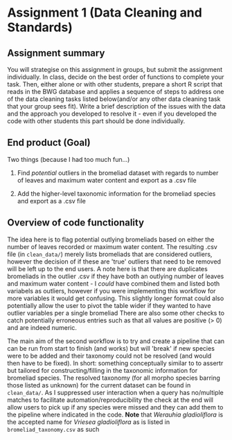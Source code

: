 # Assignment 1 (Data Cleaning and Standards)

## Assignment summary 

You will strategise on this assignment in groups, but submit the assignment individually.
In class, decide on the best order of functions to complete your task.  Then, either alone
or with other students, prepare a short R script that reads in the BWG database and applies
a sequence of steps to address one of the data cleaning tasks listed below(and/or any other
data cleaning task that your group sees fit). Write a brief description of the issues with
the data and the approach you developed to resolve it - even if you developed the code with
other students this part should be done individually.

## End product (Goal)

Two things (because I had too much fun...)

1. Find *potential* outliers in the bromeliad dataset with regards to number of leaves and
maximum water content and export as a .csv file

2. Add the higher-level taxonomic information for the bromeliad species and export
as a .csv file

## Overview of code functionality

The idea here is to flag potential outlying bromeliads based on either the number of leaves
recorded or maximum water content. The resulting .csv file (in `clean_data/`) merely lists 
bromeliads that are considered outliers, however the decision of if these are 'true' outliers
that need to be removed will be left up to the end users. A note here is that there are duplicates
bromeliads in the outlier .csv if they have both an outlying number of leaves and maximum water 
content - I _could_ have combined them and listed both variabels as outliers, however if you were
implementing this workflow for more variables it would get confusing. This slightly longer format
could also potentially allow the user to pivot the table wider if they wanted to have outlier
variables per a single bromeliad There are also some other checks to catch potentially erroneous
entries such as that all values are positive (> 0) and are indeed numeric.

The main aim of the second workflow is to try and create a pipeline that can can be run from
start to finish (and works) but will 'break' if new species were to be added and their taxonomy
could not be resolved (and would then have to be fixed). In short: something conceptually
similar to to assertr but tailored for constructing/filling in the taxonomic information for
bromeliad species. The resolved taxonomy (for all morpho species barring those listed as
unknown) for the current dataset can be found in `clean_data/`. As I suppressed user interaction
when a query has no/multiple matches to facilitate automation/reproducibility the check at the 
end will allow users to pick up if any species were missed and they can add them to the pipeline
where indicated in the code. **Note** that _Werauhia gladioliflora_ is the accepted name for
_Vriesea gladioliflora_ as is listed in `bromeliad_taxonomy.csv` as such

